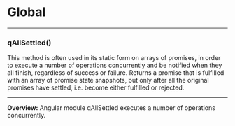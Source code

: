 # Global





* * *

### qAllSettled() 

This method is often used in its static form on arrays of promises, in order to execute a number of operations concurrently and be notified when they all finish, regardless of success or failure.Returns a promise that is fulfilled with an array of promise state snapshots,but only after all the original promises have settled, i.e. become either fulfilled or rejected.




* * *







**Overview:** Angular module qAllSettled executes a number of operations concurrently.


